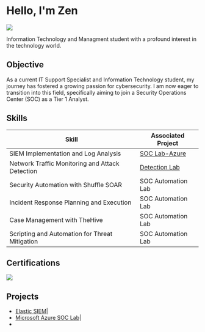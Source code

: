 # Hello, I'm Zen
<a href="https://linkedin.com/in/zengrant"><img src="https://img.shields.io/badge/-LinkedIn-0072b1?&style=for-the-badge&logo=linkedin&logoColor=white" /></a>

Information Technology and Managment student with a profound interest in the technology world.

## Objective

As a current IT Support Specialist and Information Technology student, my journey has fostered a growing passion for cybersecurity. I am now eager to transition into this field, specifically aiming to join a Security Operations Center (SOC) as a Tier 1 Analyst.

## Skills


| Skill                                         | Associated Project         |
|-----------------------------------------------|----------------------------|
| SIEM Implementation and Log Analysis          | <a href="https://github.com/ergosaint/SOC-Lab">SOC Lab-Azure</a>|
| Network Traffic Monitoring and Attack Detection | <a href="https://google.com">Detection Lab</a>|
| Security Automation with Shuffle SOAR         | SOC Automation Lab|
| Incident Response Planning and Execution      | SOC Automation Lab|
| Case Management with TheHive                  | SOC Automation Lab|
| Scripting and Automation for Threat Mitigation | SOC Automation Lab|

## Certifications
<img src="https://img.shields.io/badge/-Security%2B-FF0000?&style=for-the-badge&logo=CompTIA&logoColor=white" />

## Projects
- <a href="https://github.com/ergosaint/Elastic-Home-SIEM">Elastic SIEM</a>|
- <a href="https://github.com/ergosaint/SOC-Lab">Microsoft Azure SOC Lab</a>|
- 
